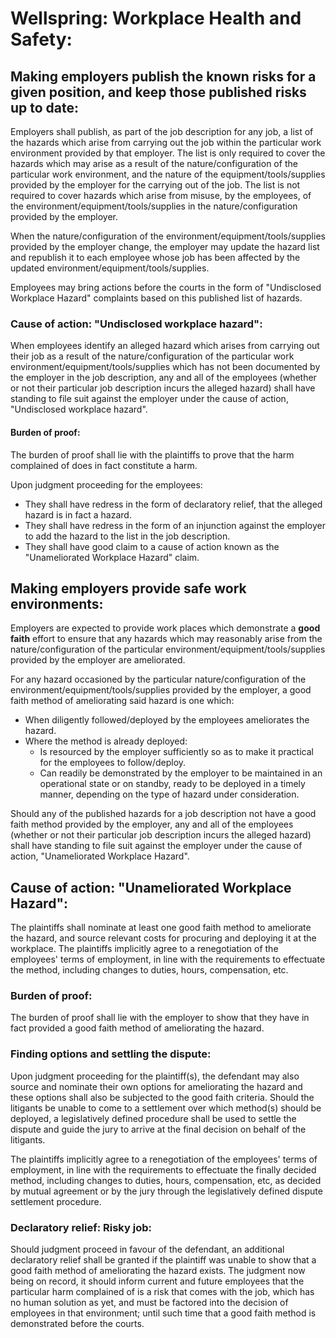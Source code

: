 # Wellspring: Workplace Health and Safety:

## Making employers publish the known risks for a given position, and keep those published risks up to date:

Employers shall publish, as part of the job description for any job, a list of the hazards which arise from carrying out the job within the particular work environment provided by that employer. The list is only required to cover the hazards which may arise as a result of the nature/configuration of the particular work environment, and the nature of the equipment/tools/supplies provided by the employer for the carrying out of the job. The list is not required to cover hazards which arise from misuse, by the employees, of the environment/equipment/tools/supplies in the nature/configuration provided by the employer.

When the nature/configuration of the environment/equipment/tools/supplies provided by the employer change, the employer may update the hazard list and republish it to each employee whose job has been affected by the updated environment/equipment/tools/supplies.

Employees may bring actions before the courts in the form of "Undisclosed Workplace Hazard" complaints based on this published list of hazards.

### Cause of action: "Undisclosed workplace hazard":

When employees identify an alleged hazard which arises from carrying out their job as a result of the nature/configuration of the particular work environment/equipment/tools/supplies which has not been documented by the employer in the job description, any and all of the employees (whether or not their particular job description incurs the alleged hazard) shall have standing to file suit against the employer under the cause of action, "Undisclosed workplace hazard".

#### Burden of proof:

The burden of proof shall lie with the plaintiffs to prove that the harm complained of does in fact constitute a harm.

Upon judgment proceeding for the employees:
- They shall have redress in the form of declaratory relief, that the alleged hazard is in fact a hazard.
- They shall have redress in the form of an injunction against the employer to add the hazard to the list in the job description.
- They shall have good claim to a cause of action known as the "Unameliorated Workplace Hazard" claim.

## Making employers provide safe work environments:

Employers are expected to provide work places which demonstrate a **good faith** effort to ensure that any hazards which may reasonably arise from the nature/configuration of the particular environment/equipment/tools/supplies provided by the employer are ameliorated.

For any hazard occasioned by the particular nature/configuration of the environment/equipment/tools/supplies provided by the employer, a good faith method of ameliorating said hazard is one which:

- When diligently followed/deployed by the employees ameliorates the hazard.
- Where the method is already deployed:
  - Is resourced by the employer sufficiently so as to make it practical for the employees to follow/deploy.
  - Can readily be demonstrated by the employer to be maintained in an operational state or on standby, ready to be deployed in a timely manner, depending on the type of hazard under consideration.

Should any of the published hazards for a job description not have a good faith method provided by the employer, any and all of the employees (whether or not their particular job description incurs the alleged hazard) shall have standing to file suit against the employer under the cause of action, "Unameliorated Workplace Hazard".

## Cause of action: "Unameliorated Workplace Hazard":

The plaintiffs shall nominate at least one good faith method to ameliorate the hazard, and source relevant costs for procuring and deploying it at the workplace. The plaintiffs implicitly agree to a renegotiation of the employees' terms of employment, in line with the requirements to effectuate the method, including changes to duties, hours, compensation, etc.

### Burden of proof:

The burden of proof shall lie with the employer to show that they have in fact provided a good faith method of ameliorating the hazard.

### Finding options and settling the dispute:

Upon judgment proceeding for the plaintiff(s), the defendant may also source and nominate their own options for ameliorating the hazard and these options shall also be subjected to the good faith criteria. Should the litigants be unable to come to a settlement over which method(s) should be deployed, a legislatively defined procedure shall be used to settle the dispute and guide the jury to arrive at the final decision on behalf of the litigants.

The plaintiffs implicitly agree to a renegotiation of the employees' terms of employment, in line with the requirements to effectuate the finally decided method, including changes to duties, hours, compensation, etc, as decided by mutual agreement or by the jury through the legislatively defined dispute settlement procedure.

### Declaratory relief: Risky job:

Should judgment proceed in favour of the defendant, an additional declaratory relief shall be granted if the plaintiff was unable to show that a good faith method of ameliorating the hazard exists. The judgment now being on record, it should inform current and future employees that the particular harm complained of is a risk that comes with the job, which has no human solution as yet, and must be factored into the decision of employees in that environment; until such time that a good faith method is demonstrated before the courts.
